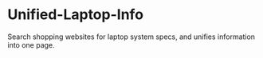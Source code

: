 Unified-Laptop-Info
===================

Search shopping websites for laptop system specs, and unifies information into one page.